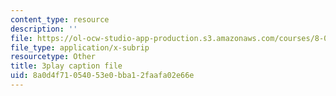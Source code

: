 ```yaml
---
content_type: resource
description: ''
file: https://ol-ocw-studio-app-production.s3.amazonaws.com/courses/8-06-quantum-physics-iii-spring-2018/8a0d4f71054053e0bba12faafa02e66e_bTZbn7M2Hc.vtt
file_type: application/x-subrip
resourcetype: Other
title: 3play caption file
uid: 8a0d4f71-0540-53e0-bba1-2faafa02e66e
---
```

